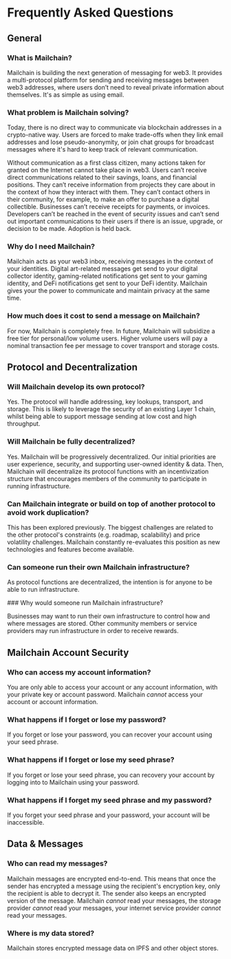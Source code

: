 # Frequently Asked Questions

## General

### What is Mailchain?

Mailchain is building the next generation of messaging for web3. It provides a multi-protocol platform for sending and receiving messages between web3 addresses, where users don’t need to reveal private information about themselves. It's as simple as using email.

### What problem is Mailchain solving?

Today, there is no direct way to communicate via blockchain addresses in a crypto-native way. Users are forced to make trade-offs when they link email addresses and lose pseudo-anonymity, or join chat groups for broadcast messages where it's hard to keep track of relevant communication.

Without communication as a first class citizen, many actions taken for granted on the Internet cannot take place in web3. Users can’t receive direct communications related to their savings, loans, and financial positions. They can’t receive information from projects they care about in the context of how they interact with them. They can’t contact others in their community, for example, to make an offer to purchase a digital collectible. Businesses can’t receive receipts for payments, or invoices. Developers can’t be reached in the event of security issues and can’t send out important communications to their users if there is an issue, upgrade, or decision to be made. Adoption is held back.

### Why do I need Mailchain?

Mailchain acts as your web3 inbox, receiving messages in the context of your identities. Digital art-related messages get send to your digital collector identity, gaming-related notifications get sent to your gaming identity, and DeFi notifications get sent to your DeFi identity. Mailchain gives your the power to communicate and maintain privacy at the same time.

### How much does it cost to send a message on Mailchain?

For now, Mailchain is completely free. In future, Mailchain will subsidize a free tier for personal/low volume users. Higher volume users will pay a nominal transaction fee per message to cover transport and storage costs.

## Protocol and Decentralization

### Will Mailchain develop its own protocol?

Yes. The protocol will handle addressing, key lookups, transport, and storage. This is likely to leverage the security of an existing Layer 1 chain, whilst being able to support message sending at low cost and high throughput.

### Will Mailchain be fully decentralized?

Yes. Mailchain will be progressively decentralized. Our initial priorities are user experience, security, and supporting user-owned identity & data. Then, Mailchain will decentralize its protocol functions with an incentivization structure that encourages members of the community to participate in running infrastructure.

### Can Mailchain integrate or build on top of another protocol to avoid work duplication?

This has been explored previously. The biggest challenges are related to the other protocol's constraints (e.g. roadmap, scalability) and price volatility challenges. Mailchain constantly re-evaluates this position as new technologies and features become available.

### Can someone run their own Mailchain infrastructure?

As protocol functions are decentralized, the intention is for anyone to be able to run infrastructure.

### Why would someone run Mailchain infrastructure?

Businesses may want to run their own infrastructure to control how and where messages are stored. Other community members or service providers may run infrastructure in order to receive rewards.

## Mailchain Account Security

### Who can access my account information?

You are only able to access your account or any account information, with your private key or account password. Mailchain _cannot_ access your account or account information.

### What happens if I forget or lose my password?

If you forget or lose your password, you can recover your account using your seed phrase.

### What happens if I forget or lose my seed phrase?

If you forget or lose your seed phrase, you can recovery your account by logging into to Mailchain using your password.

### What happens if I forget my seed phrase and my password?

If you forget your seed phrase and your password, your account will be inaccessible.

<!-- Account recoverability options? -->

## Data & Messages

### Who can read my messages?

Mailchain messages are encrypted end-to-end. This means that once the sender has encrypted a message using the recipient's encryption key, only the recipient is able to decrypt it. The sender also keeps an encrypted version of the message.
Mailchain _cannot_ read your messages, the storage provider _cannot_ read your messages, your internet service provider _cannot_ read your messages.

### Where is my data stored?

Mailchain stores encrypted message data on IPFS and other object stores.

<!-- ### Is my data backed up? -->
